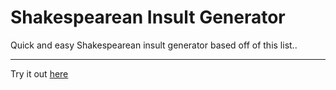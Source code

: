 Shakespearean Insult Generator
====

Quick and easy Shakespearean insult generator based off of this list..

---

Try it out <a href="http://bristoljon.uk/projects/shakespeare">here</a>
